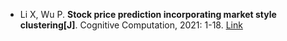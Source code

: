 * Li X, Wu P. <b>Stock price prediction incorporating market style clustering[J]</b>. Cognitive Computation, 2021: 1-18. [Link](https://link.springer.com/article/10.1007/s12559-021-09820-1)